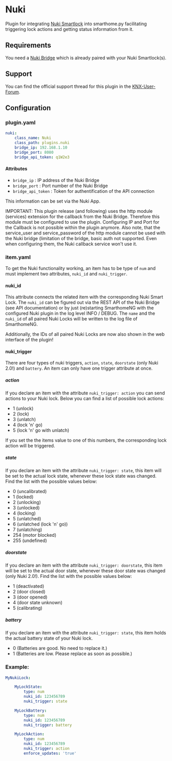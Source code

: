 # Nuki

Plugin for integrating [Nuki Smartlock](https://nuki.io/de/smart-lock/) into smarthome.py facilitating triggering lock actions and getting status information from it.

## Requirements

You need a [Nuki Bridge](https://nuki.io/de/bridge/) which is already paired with your Nuki Smartlock(s).

## Support

You can find the official support thread for this plugin in the [KNX-User-Forum](https://knx-user-forum.de/forum/supportforen/smarthome-py/1052437-nuki-smartlock-plugin-support-thread).

## Configuration

### plugin.yaml

```yaml
nuki:
    class_name: Nuki
    class_path: plugins.nuki
    bridge_ip: 192.168.1.10
    bridge_port: 8080
    bridge_api_token: q1W2e3
```

#### Attributes

* `bridge_ip` : IP address of the Nuki Bridge
* `bridge_port` : Port number of the Nuki Bridge
* `bridge_api_token` : Token for authentification of the API connection

This information can be set via the Nuki App. 

IMPORTANT: This plugin release (and following) uses the http module (services) extension for
the callback from the Nuki Bridge. Therefore this module must be configured to use the plugin.
Configuring IP and Port for the Callback is not possible within the plugin anymore.
Also note, that the service_user and service_password of the http module cannot be used with
the Nuki bridge (limitation of the bridge, basic auth not supported. Even when configuring them, 
the Nuki callback service won't use it.

### item.yaml

To get the Nuki functionality working, an item has to be type of `num` and  must implement two attributes,
`nuki_id` and `nuki_trigger`.

#### nuki_id
This attribute connects the related item with the corresponding Nuki Smart Lock.
The `nuki_id` can be figured out via the REST API of the Nuki Bridge (see API documentation) or by just (re)starting
SmarthomeNG with the configured Nuki plugin in the log level INFO / DEBUG. The `name` and the `nuki_id` of all paired Nuki Locks will be written to
the log file of SmarthomeNG.

Additionally, the IDs of all paired Nuki Locks are now also shown in the web interface of the plugin!

#### nuki_trigger

There are four types of nuki triggers, `action`, `state`, `doorstate` (only Nuki 2.0!) and `battery`. An item can only have one trigger
attribute at once.

##### action
If you declare an item with the attribute `nuki_trigger: action` you can send actions to your Nuki lock. Below you
can find a list of possible lock actions:

* 1     (unlock)
* 2     (lock)
* 3     (unlatch)
* 4     (lock 'n' go)
* 5     (lock 'n' go with unlatch)

If you set the the items value to one of this numbers, the corresponding lock action will be triggered.


##### state
If you declare an item with the attribute `nuki_trigger: state`, this item will be set to the actual lock state,
whenever these lock state was changed. Find the list with the possible values below:

* 0     (uncalibrated)
* 1     (locked)
* 2     (unlocking)
* 3     (unlocked)
* 4     (locking)
* 5     (unlatched)
* 6     (unlatched (lock 'n' go))
* 7     (unlatching)
* 254   (motor blocked)
* 255   (undefined)


##### doorstate
If you declare an item with the attribute `nuki_trigger: doorstate`, this item will be set to the actual door state,
whenever these door state was changed (only Nuki 2.0!). Find the list with the possible values below:

* 1     (deactivated)
* 2     (door closed)
* 3     (door opened)
* 4     (door state unknown)
* 5     (calibrating)


##### battery
If you declare an item with the attribute `nuki_trigger: state`, this item holds the actual battery state of your
Nuki lock.

* 0     (Batteries are good. No need to replace it.)
* 1     (Batteries are low. Please replace as soon as possible.)


### Example:

```yaml
MyNukiLock:

    MyLockState:
        type: num
        nuki_id: 123456789
        nuki_trigger: state

    MyLockBattery:
        type: num
        nuki_id: 123456789
        nuki_trigger: battery

    MyLockAction:
        type: num
        nuki_id: 123456789
        nuki_trigger: action
        enforce_updates: 'true'
```
